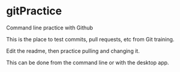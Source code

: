 # gitPractice
Command line practice with Github

This is the place to test commits, pull requests, etc from Git training.

Edit the readme, then practice pulling and changing it.

This can be done from the command line or with the desktop app.
